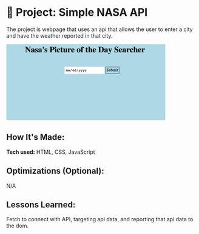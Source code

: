 # 🚀 Project: Simple NASA API

The project is webpage that uses an api that allows the user to enter a city and have the weather reported in that city.

<img src="/simplenasass.png?raw=true" alt="screenshot of simple nasa api" height="200px">

## How It's Made:

**Tech used:** HTML, CSS, JavaScript


## Optimizations (Optional):

N/A


## Lessons Learned:

Fetch to connect with API, targeting api data, and reporting that api data to the dom.
